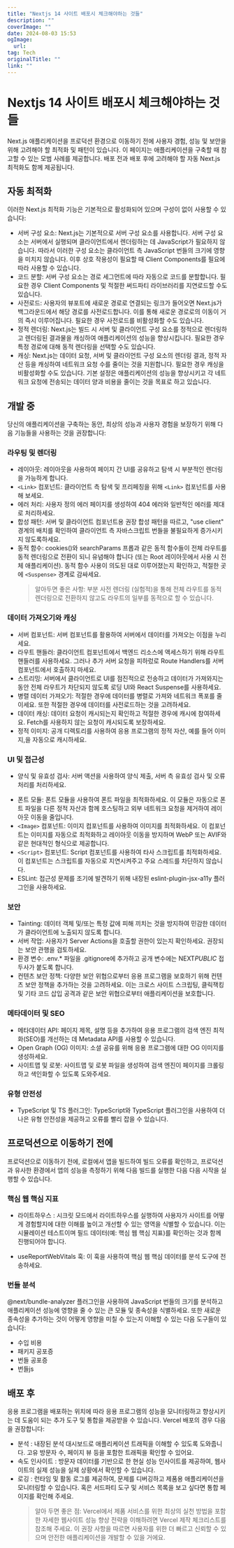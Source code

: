 ```yaml
---
title: "Nextjs 14 사이트 배포시 체크해야하는 것들"
description: ""
coverImage: ""
date: 2024-08-03 15:53
ogImage: 
  url: 
tag: Tech
originalTitle: ""
link: ""
---
```




# Nextjs 14 사이트 배포시 체크해야하는 것들

Next.js 애플리케이션을 프로덕션 환경으로 이동하기 전에 사용자 경험, 성능 및 보안을 위해 고려해야 할 최적화 및 패턴이 있습니다.
이 페이지는 애플리케이션을 구축할 때 참고할 수 있는 모범 사례를 제공합니다. 배포 전과 배포 후에 고려해야 할 자동 Next.js 최적화도 함께 제공됩니다.

## 자동 최적화

<div class="content-ad"></div>

이러한 Next.js 최적화 기능은 기본적으로 활성화되어 있으며 구성이 없이 사용할 수 있습니다:

- 서버 구성 요소: Next.js는 기본적으로 서버 구성 요소를 사용합니다. 서버 구성 요소는 서버에서 실행되며 클라이언트에서 렌더링하는 데 JavaScript가 필요하지 않습니다. 따라서 이러한 구성 요소는 클라이언트 측 JavaScript 번들의 크기에 영향을 미치지 않습니다. 이후 상호 작용성이 필요할 때 Client Components를 필요에 따라 사용할 수 있습니다.
- 코드 분할: 서버 구성 요소는 경로 세그먼트에 따라 자동으로 코드를 분할합니다. 필요한 경우 Client Components 및 적절한 써드파티 라이브러리를 지연로드할 수도 있습니다.
- 사전로드: 사용자의 뷰포트에 새로운 경로로 연결되는 링크가 들어오면 Next.js가 백그라운드에서 해당 경로를 사전로드합니다. 이를 통해 새로운 경로로의 이동이 거의 즉시 이루어집니다. 필요한 경우 사전로드를 비활성화할 수도 있습니다.
- 정적 렌더링: Next.js는 빌드 시 서버 및 클라이언트 구성 요소를 정적으로 렌더링하고 렌더링된 결과물을 캐싱하여 애플리케이션의 성능을 향상시킵니다. 필요한 경우 특정 경로에 대해 동적 렌더링을 선택할 수도 있습니다.
- 캐싱: Next.js는 데이터 요청, 서버 및 클라이언트 구성 요소의 렌더링 결과, 정적 자산 등을 캐싱하여 네트워크 요청 수를 줄이는 것을 지원합니다. 필요한 경우 캐싱을 비활성화할 수도 있습니다.
  기본 설정은 애플리케이션의 성능을 향상시키고 각 네트워크 요청에 전송되는 데이터 양과 비용을 줄이는 것을 목표로 하고 있습니다.

## 개발 중

<div class="content-ad"></div>

당신의 애플리케이션을 구축하는 동안, 최상의 성능과 사용자 경험을 보장하기 위해 다음 기능들을 사용하는 것을 권장합니다:

### 라우팅 및 렌더링

- 레이아웃: 레이아웃을 사용하여 페이지 간 UI를 공유하고 탐색 시 부분적인 렌더링을 가능하게 합니다.
- `<Link>` 컴포넌트: 클라이언트 측 탐색 및 프리페칭을 위해 `<Link>` 컴포넌트를 사용해 보세요.
- 에러 처리: 사용자 정의 에러 페이지를 생성하여 404 에러와 일반적인 에러를 제대로 처리하세요.
- 합성 패턴: 서버 및 클라이언트 컴포넌트용 권장 합성 패턴을 따르고, "use client" 경계의 배치를 확인하여 클라이언트 측 자바스크립트 번들을 불필요하게 증가시키지 않도록하세요.
- 동적 함수: cookies()와 searchParams 프롭과 같은 동적 함수들이 전체 라우트를 동적 렌더링으로 전환이 되니 유념해야 합니다 (또는 Root 레이아웃에서 사용 시 전체 애플리케이션). 동적 함수 사용이 의도된 대로 이루어졌는지 확인하고, 적절한 곳에 `<Suspense>` 경계로 감싸세요.
  > 알아두면 좋은 사항: 부분 사전 렌더링 (실험적)을 통해 전체 라우트를 동적 렌더링으로 전환하지 않고도 라우트의 일부를 동적으로 할 수 있습니다.

<div class="content-ad"></div>

### 데이터 가져오기와 캐싱

- 서버 컴포넌트: 서버 컴포넌트를 활용하여 서버에서 데이터를 가져오는 이점을 누리세요.
- 라우트 핸들러: 클라이언트 컴포넌트에서 백엔드 리소스에 액세스하기 위해 라우트 핸들러를 사용하세요. 그러나 추가 서버 요청을 피하렀로 Route Handlers를 서버 컴포넌트에서 호출하지 마세요.
- 스트리밍: 서버에서 클라이언트로 UI를 점진적으로 전송하고 데이터가 가져와지는 동안 전체 라우트가 차단되지 않도록 로딩 UI와 React Suspense를 사용하세요.
- 병렬 데이터 가져오기: 적절한 경우에 데이터를 병렬로 가져와 네트워크 폭포를 줄이세요. 또한 적절한 경우에 데이터를 사전로드하는 것을 고려하세요.
- 데이터 캐싱: 데이터 요청이 캐시되는지 확인하고 적절한 경우에 캐시에 참여하세요. Fetch를 사용하지 않는 요청이 캐시되도록 보장하세요.
- 정적 이미지: 공개 디렉토리를 사용하여 응용 프로그램의 정적 자산, 예를 들어 이미지,을 자동으로 캐시하세요.

### UI 및 접근성

- 양식 및 유효성 검사: 서버 액션을 사용하여 양식 제출, 서버 측 유효성 검사 및 오류 처리를 처리하세요.

<div class="content-ad"></div>

- 폰트 모듈: 폰트 모듈을 사용하여 폰트 파일을 최적화하세요. 이 모듈은 자동으로 폰트 파일을 다른 정적 자산과 함께 호스팅하고 외부 네트워크 요청을 제거하여 레이아웃 이동을 줄입니다.
- `<Image>` 컴포넌트: 이미지 컴포넌트를 사용하여 이미지를 최적화하세요. 이 컴포넌트는 이미지를 자동으로 최적화하고 레이아웃 이동을 방지하며 WebP 또는 AVIF와 같은 현대적인 형식으로 제공합니다.
- `<Script>` 컴포넌트: Script 컴포넌트를 사용하여 타사 스크립트를 최적화하세요. 이 컴포넌트는 스크립트를 자동으로 지연시켜주고 주요 스레드를 차단하지 않습니다.
- ESLint: 접근성 문제를 조기에 발견하기 위해 내장된 eslint-plugin-jsx-a11y 플러그인을 사용하세요.

### 보안

- Tainting: 데이터 객체 및/또는 특정 값에 피해 끼치는 것을 방지하여 민감한 데이터가 클라이언트에 노출되지 않도록 합니다.
- 서버 작업: 사용자가 Server Actions을 호출할 권한이 있는지 확인하세요. 권장되는 보안 관행을 검토하세요.
- 환경 변수: .env.\* 파일을 .gitignore에 추가하고 공개 변수에는 NEXT*PUBLIC* 접두사가 붙도록 합니다.
- 컨텐츠 보안 정책: 다양한 보안 위협으로부터 응용 프로그램을 보호하기 위해 컨텐츠 보안 정책을 추가하는 것을 고려하세요. 이는 크로스 사이트 스크립팅, 클릭잭킹 및 기타 코드 삽입 공격과 같은 보안 위협으로부터 애플리케이션을 보호합니다.

<div class="content-ad"></div>

### 메타데이터 및 SEO

- 메타데이터 API: 페이지 제목, 설명 등을 추가하여 응용 프로그램의 검색 엔진 최적화(SEO)를 개선하는 데 Metadata API를 사용할 수 있습니다.
- Open Graph (OG) 이미지: 소셜 공유를 위해 응용 프로그램에 대한 OG 이미지를 생성하세요.
- 사이트맵 및 로봇: 사이트맵 및 로봇 파일을 생성하여 검색 엔진이 페이지를 크롤링하고 색인화할 수 있도록 도와주세요.

### 유형 안전성

- TypeScript 및 TS 플러그인: TypeScript와 TypeScript 플러그인을 사용하여 더 나은 유형 안전성을 제공하고 오류를 빨리 잡을 수 있습니다.

<div class="content-ad"></div>

## 프로덕션으로 이동하기 전에

프로덕션으로 이동하기 전에, 로컬에서 앱을 빌드하여 빌드 오류를 확인하고, 프로덕션과 유사한 환경에서 앱의 성능을 측정하기 위해 다음 빌드를 실행한 다음 다음 시작을 실행할 수 있습니다.

### 핵심 웹 핵심 지표

- 라이트하우스
  : 시크릿 모드에서 라이트하우스를 실행하여 사용자가 사이트를 어떻게 경험할지에 대한 이해를 높이고 개선할 수 있는 영역을 식별할 수 있습니다. 이는 시뮬레이션 테스트이며 필드 데이터(예: 핵심 웹 핵심 지표)를 확인하는 것과 함께 진행되어야 합니다.

<div class="content-ad"></div>

- useReportWebVitals 훅: 이 훅을 사용하여 핵심 웹 핵심 데이터를 분석 도구에 전송하세요.

### 번들 분석

@next/bundle-analyzer 플러그인을 사용하여 JavaScript 번들의 크기를 분석하고 애플리케이션 성능에 영향을 줄 수 있는 큰 모듈 및 종속성을 식별하세요. 또한 새로운 종속성을 추가하는 것이 어떻게 영향을 미칠 수 있는지 이해할 수 있는 다음 도구들이 있습니다:

<div class="content-ad"></div>

- 수입 비용
- 패키지 공포증
- 번들 공포증
- 번들js

## 배포 후

응용 프로그램을 배포하는 위치에 따라 응용 프로그램의 성능을 모니터링하고 향상시키는 데 도움이 되는 추가 도구 및 통합을 제공받을 수 있습니다.
Vercel 배포의 경우 다음을 권장합니다:

<div class="content-ad"></div>

- 분석
  : 내장된 분석 대시보드로 애플리케이션 트래픽을 이해할 수 있도록 도와줍니다. 고유 방문자 수, 페이지 뷰 등을 포함한 트래픽을 확인할 수 있어요.
- 속도 인사이트
  : 방문자 데이터를 기반으로 한 현실 성능 인사이트를 제공하여, 웹사이트의 실제 성능을 실제 상황에서 확인할 수 있습니다.
- 로깅
  : 런타임 및 활동 로그를 제공하여, 문제를 디버깅하고 제품용 애플리케이션을 모니터링할 수 있습니다. 혹은 서드파티 도구 및 서비스 목록을 보고 싶다면 통합 페이지를 확인해 주세요.
  > 알아 두면 좋은 점:
  > Vercel에서 제품 서비스를 위한 최상의 실천 방법을 포함한 자세한 웹사이트 성능 향상 전략을 이해하려면 Vercel 제작 체크리스트를 참조해 주세요.
  > 이 권장 사항을 따르면 사용자를 위한 더 빠르고 신뢰할 수 있으며 안전한 애플리케이션을 개발할 수 있을 거에요.

<div class="content-ad"></div>
